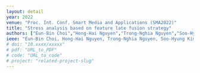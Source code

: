 ```yaml
---
layout: detail
year: 2022
venue: "Proc. Int. Conf. Smart Media and Applications (SMA2022)"
title: "Stress analysis based on feature late fusion strategy"
authors: ["Eun-Bin Choi","Hong-Hai Nguyen","Trong-Nghia Nguyen","Soo-Hyung Kim", "et al."]
ieee: "Eun-Bin Choi, Hong-Hai Nguyen, Trong-Nghia Nguyen, Soo-Hyung Kim, et al."
# doi: "10.xxxx/xxxxx"
# pdf: "URL_to_PDF"
# code: "URL_to_code" 
# project: "related-project-slug"
---
```


